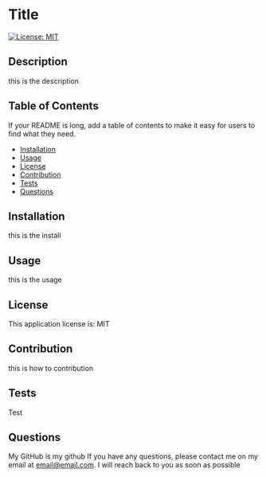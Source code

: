 # Title

[![License: MIT](https://img.shields.io/badge/License-MIT-blue.svg)](https://opensource.org/licenses/MIT)

## Description

this is the description

## Table of Contents

If your README is long, add a table of contents to make it easy for users to find what they need.

- [Installation](#installation)
- [Usage](#usage)
- [License](#license)
- [Contribution](#contribution)
- [Tests](#tests)
- [Questions](#questions)

## Installation

this is the install

## Usage

this is the usage

## License

This application license is: MIT

## Contribution

this is how to contribution

## Tests

Test

## Questions

My GitHub is my github
If you have any questions, please contact me on my email at email@email.com. I will reach back to you as soon as possible
